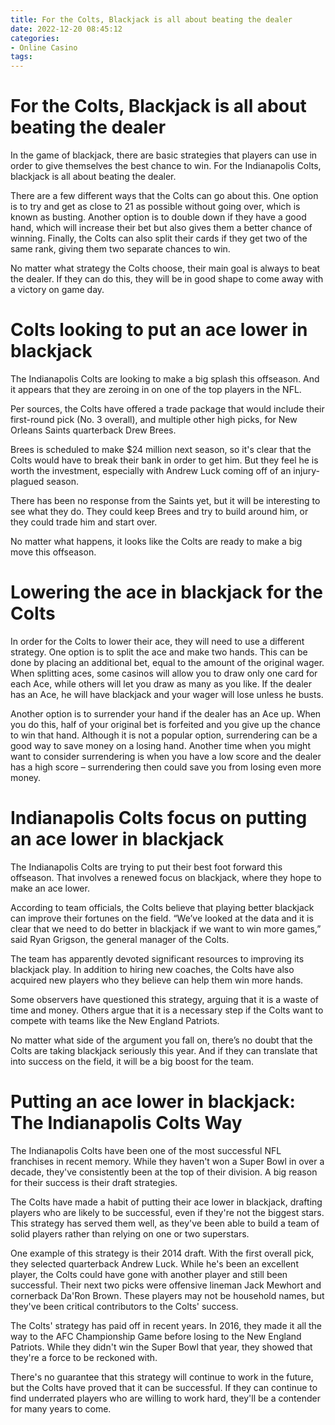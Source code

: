 ```yaml
---
title: For the Colts, Blackjack is all about beating the dealer
date: 2022-12-20 08:45:12
categories:
- Online Casino
tags:
---
```



#  For the Colts, Blackjack is all about beating the dealer

In the game of blackjack, there are basic strategies that players can use in order to give themselves the best chance to win. For the Indianapolis Colts, blackjack is all about beating the dealer.

There are a few different ways that the Colts can go about this. One option is to try and get as close to 21 as possible without going over, which is known as busting. Another option is to double down if they have a good hand, which will increase their bet but also gives them a better chance of winning. Finally, the Colts can also split their cards if they get two of the same rank, giving them two separate chances to win.

No matter what strategy the Colts choose, their main goal is always to beat the dealer. If they can do this, they will be in good shape to come away with a victory on game day.

#  Colts looking to put an ace lower in blackjack

The Indianapolis Colts are looking to make a big splash this offseason. And it appears that they are zeroing in on one of the top players in the NFL.

Per sources, the Colts have offered a trade package that would include their first-round pick (No. 3 overall), and multiple other high picks, for New Orleans Saints quarterback Drew Brees.

Brees is scheduled to make $24 million next season, so it's clear that the Colts would have to break their bank in order to get him. But they feel he is worth the investment, especially with Andrew Luck coming off of an injury-plagued season.

There has been no response from the Saints yet, but it will be interesting to see what they do. They could keep Brees and try to build around him, or they could trade him and start over.

No matter what happens, it looks like the Colts are ready to make a big move this offseason.

#  Lowering the ace in blackjack for the Colts

In order for the Colts to lower their ace, they will need to use a different strategy. One option is to split the ace and make two hands. This can be done by placing an additional bet, equal to the amount of the original wager. When splitting aces, some casinos will allow you to draw only one card for each Ace, while others will let you draw as many as you like. If the dealer has an Ace, he will have blackjack and your wager will lose unless he busts.

Another option is to surrender your hand if the dealer has an Ace up. When you do this, half of your original bet is forfeited and you give up the chance to win that hand. Although it is not a popular option, surrendering can be a good way to save money on a losing hand. Another time when you might want to consider surrendering is when you have a low score and the dealer has a high score – surrendering then could save you from losing even more money.

#   Indianapolis Colts focus on putting an ace lower in blackjack

The Indianapolis Colts are trying to put their best foot forward this offseason. That involves a renewed focus on blackjack, where they hope to make an ace lower.

According to team officials, the Colts believe that playing better blackjack can improve their fortunes on the field. “We’ve looked at the data and it is clear that we need to do better in blackjack if we want to win more games,” said Ryan Grigson, the general manager of the Colts.

The team has apparently devoted significant resources to improving its blackjack play. In addition to hiring new coaches, the Colts have also acquired new players who they believe can help them win more hands.

Some observers have questioned this strategy, arguing that it is a waste of time and money. Others argue that it is a necessary step if the Colts want to compete with teams like the New England Patriots.

No matter what side of the argument you fall on, there’s no doubt that the Colts are taking blackjack seriously this year. And if they can translate that into success on the field, it will be a big boost for the team.

#  Putting an ace lower in blackjack: The Indianapolis Colts Way

The Indianapolis Colts have been one of the most successful NFL franchises in recent memory. While they haven't won a Super Bowl in over a decade, they've consistently been at the top of their division. A big reason for their success is their draft strategies.

The Colts have made a habit of putting their ace lower in blackjack, drafting players who are likely to be successful, even if they're not the biggest stars. This strategy has served them well, as they've been able to build a team of solid players rather than relying on one or two superstars.

One example of this strategy is their 2014 draft. With the first overall pick, they selected quarterback Andrew Luck. While he's been an excellent player, the Colts could have gone with another player and still been successful. Their next two picks were offensive lineman Jack Mewhort and cornerback Da'Ron Brown. These players may not be household names, but they've been critical contributors to the Colts' success.

The Colts' strategy has paid off in recent years. In 2016, they made it all the way to the AFC Championship Game before losing to the New England Patriots. While they didn't win the Super Bowl that year, they showed that they're a force to be reckoned with.

There's no guarantee that this strategy will continue to work in the future, but the Colts have proved that it can be successful. If they can continue to find underrated players who are willing to work hard, they'll be a contender for many years to come.